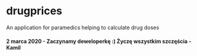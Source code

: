 # drugprices
An application for paramedics helping to calculate drug doses

#### 2 marca 2020 - Zaczynamy deweloperkę :) Życzę wszystkim szczęścia - Kamil
